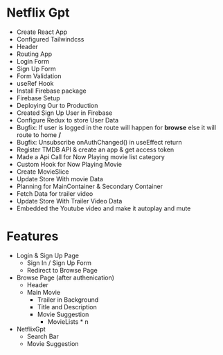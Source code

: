 # Netflix Gpt

 - Create React App
 - Configured Tailwindcss
 - Header
 - Routing App
 - Login Form
 - Sign Up Form
 - Form Validation
 - useRef Hook
 - Install Firebase package
 - Firebase Setup
 - Deploying Our to Production
 - Created Sign Up User in Firebase
 - Configure Redux to store User Data
 - Bugfix: If user is logged in the route will happen for **browse**  else it will route to home **/**
 - Bugfix: Unsubscribe onAuthChanged() in useEffect return
 - Register TMDB  API & create an app & get access token
 - Made a Api Call for Now Playing movie list category
 - Custom Hook for Now Playing Movie
 - Create MovieSlice
 - Update Store With movie Data
 - Planning  for MainContainer & Secondary Container
 - Fetch Data for trailer video
 - Update Store With Trailer Video Data
 - Embedded the Youtube video and make it  autoplay and mute
 


# Features
 - Login & Sign Up Page
    - Sign In / Sign Up Form
    - Redirect to Browse Page
 - Browse Page (after authenication)
    - Header
    - Main Movie
        - Trailer in Background
        - Title and Description
        - Movie Suggestion
            - MovieLists * n
 - NetflixGpt
    - Search Bar
    - Movie Suggestion